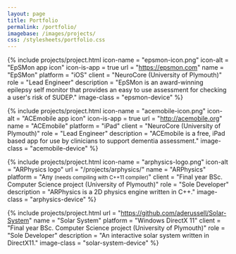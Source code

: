```yaml
---
layout: page
title: Portfolio
permalink: /portfolio/
imagebase: /images/projects/
css: /stylesheets/portfolio.css
---
```



{% include projects/project.html 
	icon-name   = "epsmon-icon.png"
	icon-alt    = "EpSMon app icon"
	icon-is-app = true
	url         = "https://epsmon.com"
	name        = "EpSMon"
	platform    = "iOS"
	client      = "NeuroCore (University of Plymouth)"
	role        = "Lead Engineer"
	description = "EpSMon is an award-winning epilepsy self monitor that provides an easy to use assessment for checking a user's risk of SUDEP."
	image-class = "epsmon-device"
%}


{% include projects/project.html 
	icon-name   = "acemobile-icon.png"
	icon-alt    = "ACEmobile app icon"
	icon-is-app = true
	url         = "http://acemobile.org"
	name        = "ACEmobile"
	platform    = "iPad"
	client      = "NeuroCore (University of Plymouth)"
	role        = "Lead Engineer"
	description = "ACEmobile is a free, iPad based app for use by clinicians to support dementia assessment."
	image-class = "acemobile-device"
%}


{% include projects/project.html 
	icon-name   = "arphysics-logo.png"
	icon-alt    = "ARPhysics logo"
	url         = "/projects/arphysics/"
	name        = "ARPhysics"
	platform    = "Any <small>(needs compiling with C++11 compiler)</small>"
	client      = "Final year BSc. Computer Science project (University of Plymouth)"
	role        = "Sole Developer"
	description = "ARPhysics is a 2D physics engine written in C++."
	image-class = "arphysics-device"
%}

{% include projects/project.html 
	url         = "https://github.com/aderussell/Solar-System"
	name        = "Solar System"
	platform    = "Windows DirectX 11</small>"
	client      = "Final year BSc. Computer Science project (University of Plymouth)"
	role        = "Sole Developer"
	description = "An interactive solar system written in DirectX11."
	image-class = "solar-system-device"
%}


